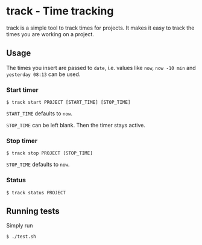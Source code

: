 # track - Time tracking
track is a simple tool to track times for projects. 
It makes it easy to track the times you are working on a project.

## Usage
The times you insert are passed to `date`, i.e. values like `now`, `now -10 min` and `yesterday 08:13` can be used.

### Start timer
```
$ track start PROJECT [START_TIME] [STOP_TIME]
```
`START_TIME` defaults to `now`.

`STOP_TIME` can be left blank. Then the timer stays active.

### Stop timer
```
$ track stop PROJECT [STOP_TIME]
```
`STOP_TIME` defaults to `now`.

### Status
```
$ track status PROJECT
```

## Running tests
Simply run 
```
$ ./test.sh
```